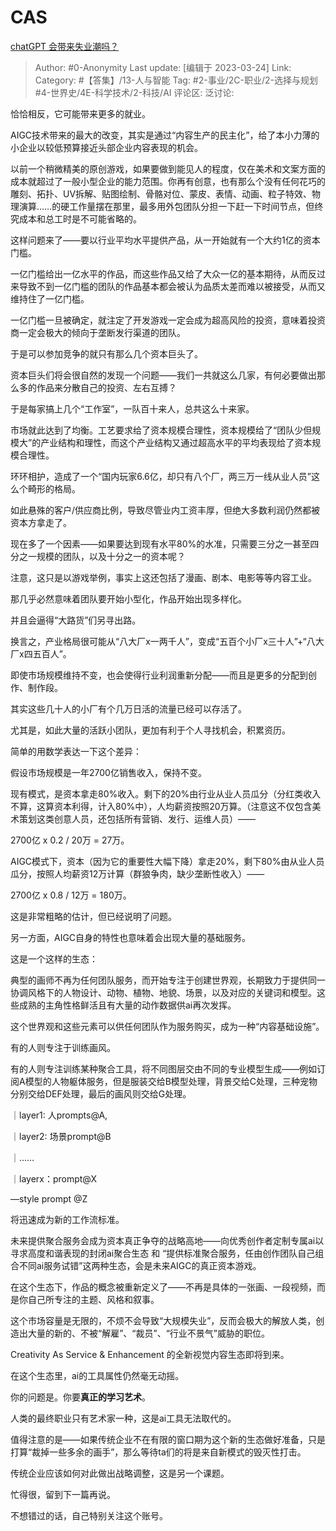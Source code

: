 # CAS
[chatGPT 会带来失业潮吗？](https://www.zhihu.com/question/582933780/answer/2951269178)

> Author: #0-Anonymity
> Last update: [编辑于 2023-03-24]
> Link:
> Category:  #【答集】/13-人与智能
> Tag: #2-事业/2C-职业/2-选择与规划 #4-世界史/4E-科学技术/2-科技/AI 
> 评论区:
> 泛讨论:

恰恰相反，它可能带来更多的就业。

AIGC技术带来的最大的改变，其实是通过“内容生产的民主化”，给了本小力薄的小企业以较低预算接近头部企业内容表现的机会。

以前一个稍微精美的原创游戏，如果要做到能见人的程度，仅在美术和文案方面的成本就超过了一般小型企业的能力范围。你再有创意，也有那么个没有任何花巧的雕刻、拓扑、UV拆解、贴图绘制、骨骼对位、蒙皮、表情、动画、粒子特效、物理演算……的硬工作量摆在那里，最多用外包团队分担一下赶一下时间节点，但终究成本和总工时是不可能省略的。

这样问题来了——要以行业平均水平提供产品，从一开始就有一个大约1亿的资本门槛。

一亿门槛给出一亿水平的作品，而这些作品又给了大众一亿的基本期待，从而反过来导致不到一亿门槛的团队的作品基本都会被认为品质太差而难以被接受，从而又维持住了一亿门槛。

一亿门槛一旦被确定，就注定了开发游戏一定会成为超高风险的投资，意味着投资商一定会极大的倾向于垄断发行渠道的团队。

于是可以参加竞争的就只有那么几个资本巨头了。

资本巨头们将会很自然的发现一个问题——我们一共就这么几家，有何必要做出那么多的作品来分散自己的投资、左右互搏？

于是每家搞上几个“工作室”，一队百十来人，总共这么十来家。

市场就此达到了均衡。工艺要求给了资本规模合理性，资本规模给了“团队少但规模大”的产业结构和理性，而这个产业结构又通过超高水平的平均表现给了资本规模合理性。

环环相护，造成了一个“国内玩家6.6亿，却只有八个厂，两三万一线从业人员”这么个畸形的格局。

如此悬殊的客户/供应商比例，导致尽管业内工资丰厚，但绝大多数利润仍然都被资本方拿走了。

现在多了一个因素——如果要达到现有水平80%的水准，只需要三分之一甚至四分之一规模的团队，以及十分之一的资本呢？

注意，这只是以游戏举例，事实上这还包括了漫画、剧本、电影等等内容工业。

那几乎必然意味着团队要开始小型化，作品开始出现多样化。

并且会逼得“大路货”们另寻出路。

换言之，产业格局很可能从“八大厂x一两千人”，变成“五百个小厂x三十人”+“八大厂x四五百人”。

即使市场规模维持不变，也会使得行业利润重新分配——而且是更多的分配到创作、制作段。

其实这些几十人的小厂有个几万日活的流量已经可以存活了。

尤其是，如此大量的活跃小团队，更加有利于个人寻找机会，积累资历。

简单的用数学表达一下这个差异：

假设市场规模是一年2700亿销售收入，保持不变。

现有模式，是资本拿走80%收入。剩下的20%由行业从业人员瓜分（分红类收入不算，这算资本利得，计入80%中），人均薪资按照20万算。（注意这不仅包含美术策划这类创意人员，还包括所有营销、发行、运维人员）——

2700亿 x 0.2 / 20万 = 27万。

AIGC模式下，资本（因为它的重要性大幅下降）拿走20%，剩下80%由从业人员瓜分，按照人均薪资12万计算（群狼争肉，缺少垄断性收入）——

2700亿 x 0.8 / 12万 = 180万。

这是非常粗略的估计，但已经说明了问题。

另一方面，AIGC自身的特性也意味着会出现大量的基础服务。

这是一个这样的生态：

典型的画师不再为任何团队服务，而开始专注于创建世界观，长期致力于提供同一协调风格下的人物设计、动物、植物、地貌、场景，以及对应的关键词和模型。这些成熟的主角性格鲜活且有大量的动作数据供ai再次发挥。

这个世界观和这些元素可以供任何团队作为服务购买，成为一种“内容基础设施”。

有的人则专注于训练画风。

有的人则专注训练某种聚合工具，将不同图层交由不同的专业模型生成——例如订阅A模型的人物躯体服务，但是服装交给B模型处理，背景交给C处理，三种宠物分别交给DEF处理，最后的画风则交给G处理。

｜layer1: 人prompts@A,

｜layer2: 场景prompt@B

｜……

｜layerx：prompt@X

—style prompt @Z

将迅速成为新的工作流标准。

未来提供聚合服务会成为资本真正争夺的战略高地——向优秀创作者定制专属ai以寻求高度和谐表现的封闭ai聚合生态 和 “提供标准聚合服务，任由创作团队自己组合不同ai服务试错”这两种生态，会是未来AIGC的真正资本游戏。

在这个生态下，作品的概念被重新定义了——不再是具体的一张画、一段视频，而是你自己所专注的主题、风格和叙事。

这个市场容量是无限的，不烦不会导致“大规模失业”，反而会极大的解放人类，创造出大量的新的、不被“解雇”、“裁员”、“行业不景气”威胁的职位。

Creativity As Service & Enhancement 的全新视觉内容生态即将到来。

在这个生态里，ai的工具属性仍然毫无动摇。

你的问题是。你要**真正的学习艺术**。

人类的最终职业只有艺术家一种，这是ai工具无法取代的。

值得注意的是——如果传统企业不在有限的窗口期为这个新的生态做好准备，只是打算“裁掉一些多余的画手”，那么等待ta们的将是来自新模式的毁灭性打击。

传统企业应该如何对此做出战略调整，这是另一个课题。

忙得很，留到下一篇再说。

不想错过的话，自己特别关注这个账号。
